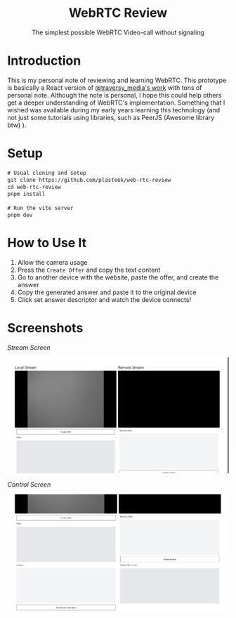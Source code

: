 <div align="center">
  <h1 align="center">WebRTC Review</h1>
  <p align="center">The simplest possible WebRTC Video-call without signaling</p>
</div>

# Introduction

This is my personal note of reviewing and learning WebRTC. This prototype is basically a React version of [@traversy_media's work](https://github.com/divanov11/WebRTC-Simple-SDP-Handshake-Demo/) with tons of personal note. Although the note is personal, I hope this could help others get a deeper understanding of WebRTC's implementation. Something that I wished was available during my early years learning this technology (and not just some tutorials using libraries, such as PeerJS (Awesome library btw) ).

# Setup

```shell
# Usual cloning and setup
git clone https://github.com/plasteek/web-rtc-review
cd web-rtc-review
pnpm install

# Run the vite server
pnpm dev
```

# How to Use It

1. Allow the camera usage
2. Press the `Create Offer` and copy the text content
3. Go to another device with the website, paste the offer, and create the answer
4. Copy the generated answer and paste it to the original device
5. Click set answer descriptor and watch the device connects!

# Screenshots

_Stream Screen_

![Stream Preview](./media/s1.png)

_Control Screen_

![ControlPreview](./media/s2.png)
